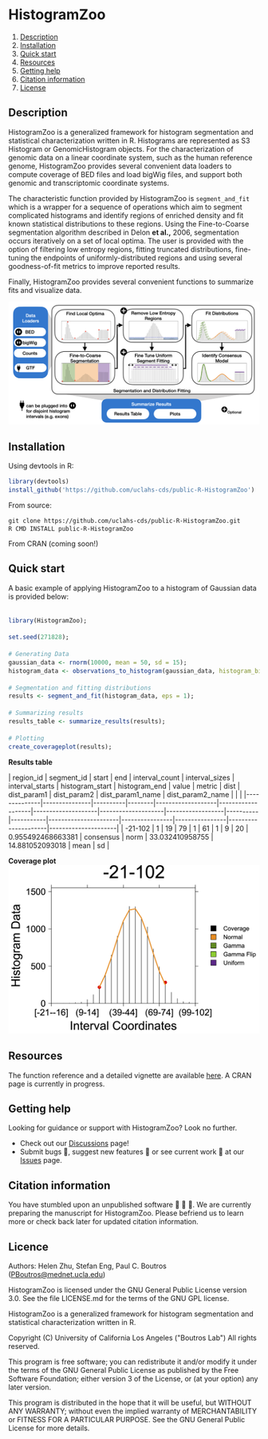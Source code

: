 # HistogramZoo

1. [Description](#description)
2. [Installation](#installation)
3. [Quick start](#quick-start)
4. [Resources](#resources)
5. [Getting help](#getting-help)
6. [Citation information](#citation-information)
7. [License](#license)

## Description
HistogramZoo is a generalized framework for histogram segmentation and statistical characterization written in R. Histograms are represented as S3 Histogram or GenomicHistogram objects. For the characterization of genomic data on a linear coordinate system, such as the human reference genome, HistogramZoo provides several convenient data loaders to compute coverage of BED files and load bigWig files, and support both genomic and transcriptomic coordinate systems.

The characteristic function provided by HistogramZoo is `segment_and_fit` which is a wrapper for a sequence of operations which aim to segment complicated histograms and identify regions of enriched density and fit known statistical distributions to these regions. Using the Fine-to-Coarse segmentation algorithm described in Delon **et al.,** 2006, segmentation occurs iteratively on a set of local optima. The user is provided with the option of filtering low entropy regions, fitting truncated distributions, fine-tuning the endpoints of uniformly-distributed regions and using several goodness-of-fit metrics to improve reported results.

Finally, HistogramZoo provides several convenient functions to summarize fits and visualize data.

![overview plot](readme_imports/Overview.png)

## Installation

Using devtools in R:
```R
library(devtools)
install_github('https://github.com/uclahs-cds/public-R-HistogramZoo')
```

From source:
```shell script
git clone https://github.com/uclahs-cds/public-R-HistogramZoo.git
R CMD INSTALL public-R-HistogramZoo
```

From CRAN (coming soon!)

## Quick start

A basic example of applying HistogramZoo to a histogram of Gaussian data is provided below:

```R

library(HistogramZoo);

set.seed(271828);

# Generating Data
gaussian_data <- rnorm(10000, mean = 50, sd = 15);
histogram_data <- observations_to_histogram(gaussian_data, histogram_bin_width=5);

# Segmentation and fitting distributions
results <- segment_and_fit(histogram_data, eps = 1);

# Summarizing results
results_table <- summarize_results(results);

# Plotting
create_coverageplot(results);

```

**Results table**

|   region_id  |   segment_id  |   start  |   end  |   interval_count  |   interval_sizes  |   interval_starts  |   histogram_start  |   histogram_end  |   value  |   metric  |   dist               |   dist_param1  |   dist_param2  |   dist_param1_name  |   dist_param2_name  |         |       |
|--------------|---------------|----------|--------|-------------------|-------------------|--------------------|--------------------|------------------|----------|-----------|----------------------|----------------|----------------|---------------------|---------------------|
|   -21-102    |   1           |   19     |   79   |   1               |   61              |  1                |  9      |   20      |   0.955492468663381  |   consensus    |   norm         |   33.032410958755   |   14.881052093018   |   mean  |   sd  |

**Coverage plot**
![coverage plot](readme_imports/hz_output.png)

## Resources

The function reference and a detailed vignette are available [here](https://uclahs-cds.github.io/public-R-HistogramZoo/). A CRAN page is currently in progress.

## Getting help

Looking for guidance or support with HistogramZoo? Look no further.

* Check out our [Discussions](https://github.com/uclahs-cds/public-R-HistogramZoo/discussions) page!
* Submit bugs :bug:, suggest new features :cherry_blossom: or see current work :mechanical_arm: at our [Issues](https://github.com/uclahs-cds/public-R-HistogramZoo/issues) page.

## Citation information

You have stumbled upon an unpublished software :shushing_face: :shushing_face: :shushing_face:. We are currently preparing the manuscript for HistogramZoo. Please befriend us to learn more or check back later for updated citation information.

## Licence

Authors: Helen Zhu, Stefan Eng, Paul C. Boutros (PBoutros@mednet.ucla.edu)

HistogramZoo is licensed under the GNU General Public License version 3.0. See the file LICENSE.md for the terms of the GNU GPL license.

HistogramZoo is a generalized framework for histogram segmentation and statistical characterization written in R.

Copyright (C) University of California Los Angeles ("Boutros Lab") All rights reserved.

This program is free software; you can redistribute it and/or modify it under the terms of the GNU General Public License as published by the Free Software Foundation; either version 3 of the License, or (at your option) any later version.

This program is distributed in the hope that it will be useful, but WITHOUT ANY WARRANTY; without even the implied warranty of MERCHANTABILITY or FITNESS FOR A PARTICULAR PURPOSE. See the GNU General Public License for more details.

